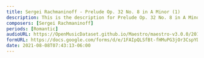 ```yaml
---
title: Sergei Rachmaninoff - Prelude Op. 32 No. 8 in A Minor (1)
description: This is the description for Prelude Op. 32 No. 8 in A Minor by Sergei Rachmaninoff
composers: [Sergei Rachmaninoff]
periods: [Romantic]
audioURL: https://OpenMusicDataset.github.io/Maestro/maestro-v3.0.0/2015/MIDI-Unprocessed_R1_D1-9-12_mid--AUDIO-from_mp3_11_R1_2015_wav--5.midi
formURL: https://docs.google.com/forms/d/e/1FAIpQLSfBt-fHMuPG3jOr3CspYDcFYu61Qz9GfLV4LJVgVR_U7TQP2A/viewform
date: 2021-08-08T07:43:13-06:00
---
```

